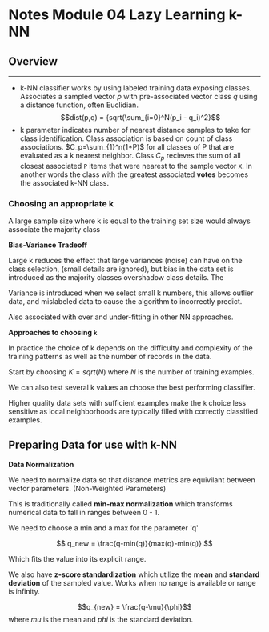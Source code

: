 # Notes Module 04 Lazy Learning k-NN

## Overview
---
- k-NN classifier works by using labeled training data exposing classes. Associates a sampled vector $p$ with pre-associated vector class $q$ using a distance function, often Euclidian. $$dist(p,q) = {sqrt(\sum_{i=0}^N(p_i - q_i)^2}$$
- k parameter indicates number of nearest distance samples to take for class identification. Class association is based on count of class associations.
$C_p=\sum_{1}^n(1*P)$ for all classes of P that are evaluated as a k nearest neighbor.  Class $C_p$ recieves the sum of all closest associated `P` items that were nearest to the sample vector `X`. In another words the class with the greatest associated **votes** becomes the associated k-NN class.

### Choosing an appropriate k

A large sample size where k is equal to the training set size would always associate the majority class

**Bias-Variance Tradeoff**

Large k reduces the effect that large variances (noise) can have on the class selection, (small details are ignored), but bias in the data set is introduced as the majority classes overshadow class details. The

Variance is introduced when we select small k numbers, this allows outlier data, and mislabeled data to cause the algorithm to incorrectly predict.

Also associated with over and under-fitting in other NN approaches.

**Approaches to choosing `k`**

In practice the choice of k depends on the difficulty and complexity of the training patterns as well as the number of records  in the data.

Start by choosing $K=sqrt(N)$ where $N$ is the number of training examples.

We can also test several k values an choose the best performing classifier.

Higher quality data sets with sufficient examples make the `k` choice less sensitive as local neighborhoods are typically filled with correctly classified examples.

## Preparing Data for use with k-NN

**Data Normalization**

We need to normalize data so that distance metrics are equivilant between vector parameters. (Non-Weighted Parameters)

This is traditionally called **min-max normalization** which transforms numerical data to fall in ranges between 0 - 1.

We need to choose a min and a max for the parameter 'q'

$$ q_new = \frac{q-min(q)}{max(q)-min(q)} $$

Which fits the value into its explicit range.

We also have **z-score standardization** which utilize the **mean** and **standard deviation**  of the sampled value. Works when no range is available or range is infinity.

$$q_{new} = \frac{q-\mu}{\phi}$$ where $mu$ is the mean and $phi$ is the standard deviation.
